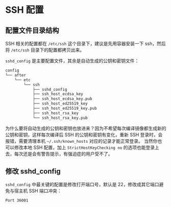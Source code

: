 # SSH 配置
## 配置文件目录结构

SSH 相关的配置都在 `/etc/ssh` 这个目录下，建议是先用容器安装一下 ssh，然后将 `/etc/ssh` 目录下的配置都拷贝出来。

`sshd_config` 是主要配置文件，其余是自动生成的公钥和密钥文件：

```txt
config
└── after
    └── etc
        └── ssh
            ├── sshd_config
            ├── ssh_host_ecdsa_key
            ├── ssh_host_ecdsa_key.pub
            ├── ssh_host_ed25519_key
            ├── ssh_host_ed25519_key.pub
            ├── ssh_host_rsa_key
            └── ssh_host_rsa_key.pub
```

为什么要将自动生成的公钥和密钥也放进来？因为不希望每次编译镜像都生成新的公钥和密钥，这样每次编译后 SSH 的公钥和密钥有变化，重新 SSH 登录时，会报错，需要清理本机 `~/.ssh/known_hosts` 对应的记录才能正常登录。 当然你也可以修改本地 SSH 配置，加上 `StrictHostKeyChecking no` 的选项也能登录上去，每次还是会有警告提示，有强迫症的用户受不了。

## 修改 sshd_config

`sshd_config` 中最关键的配置是修改打开端口号，默认是 22，修改成其它端口避免与宿主机 SSH 端口冲突：

```txt title="config/after/etc/ssh/sshd_config"
Port 36001
```

